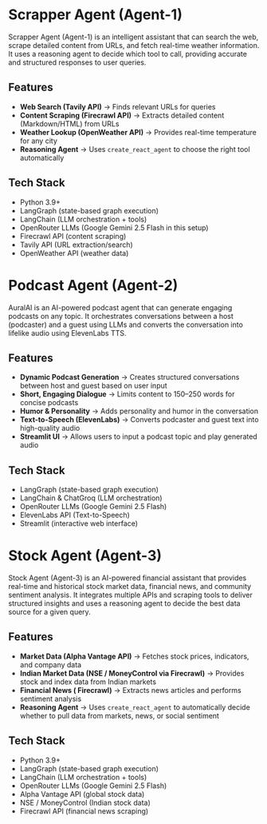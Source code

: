 # Scrapper Agent (Agent-1)
Scrapper Agent (Agent-1) is an intelligent assistant that can search the web, scrape detailed content from URLs, and fetch real-time weather information. It uses a reasoning agent to decide which tool to call, providing accurate and structured responses to user queries.

## Features
- **Web Search (Tavily API)** → Finds relevant URLs for queries
- **Content Scraping (Firecrawl API)** → Extracts detailed content (Markdown/HTML) from URLs
- **Weather Lookup (OpenWeather API)** → Provides real-time temperature for any city
- **Reasoning Agent** → Uses `create_react_agent` to choose the right tool automatically

## Tech Stack
- Python 3.9+
- LangGraph (state-based graph execution)
- LangChain (LLM orchestration + tools)
- OpenRouter LLMs (Google Gemini 2.5 Flash in this setup)
- Firecrawl API (content scraping)
- Tavily API (URL extraction/search)
- OpenWeather API (weather data)


# Podcast Agent (Agent-2)
AuralAI is an AI-powered podcast agent that can generate engaging podcasts on any topic. It orchestrates conversations between a host (podcaster) and a guest using LLMs and converts the conversation into lifelike audio using ElevenLabs TTS.

## Features
- **Dynamic Podcast Generation** → Creates structured conversations between host and guest based on user input
- **Short, Engaging Dialogue** → Limits content to 150–250 words for concise podcasts
- **Humor & Personality** → Adds personality and humor in the conversation
- **Text-to-Speech (ElevenLabs)** → Converts podcaster and guest text into high-quality audio
- **Streamlit UI** → Allows users to input a podcast topic and play generated audio

## Tech Stack
- LangGraph (state-based graph execution)
- LangChain & ChatGroq (LLM orchestration)
- OpenRouter LLMs (Google Gemini 2.5 Flash)
- ElevenLabs API (Text-to-Speech)
- Streamlit (interactive web interface)


# Stock Agent (Agent-3)
Stock Agent (Agent-3) is an AI-powered financial assistant that provides real-time and historical stock market data, financial news, and community sentiment analysis. It integrates multiple APIs and scraping tools to deliver structured insights and uses a reasoning agent to decide the best data source for a given query.

## Features
- **Market Data (Alpha Vantage API)** → Fetches stock prices, indicators, and company data
- **Indian Market Data (NSE / MoneyControl via Firecrawl)** → Provides stock and index data from Indian markets
- **Financial News ( Firecrawl)** → Extracts news articles and performs sentiment analysis
- **Reasoning Agent** → Uses `create_react_agent` to automatically decide whether to pull data from markets, news, or social sentiment

## Tech Stack
- Python 3.9+
- LangGraph (state-based graph execution)
- LangChain (LLM orchestration + tools)
- OpenRouter LLMs (Google Gemini 2.5 Flash)
- Alpha Vantage API (global stock data)
- NSE / MoneyControl (Indian stock data)
- Firecrawl API (financial news scraping)